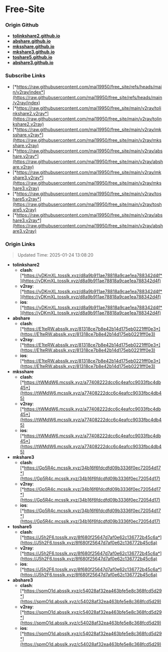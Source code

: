 # Free-Site

### Origin Github

- [**tolinkshare2.github.io**](https://github.com/tolinkshare2/tolinkshare2.github.io)
- [**abshare.github.io**](https://github.com/abshare/abshare.github.io)
- [**mksshare.github.io**](https://github.com/mksshare/mksshare.github.io)
- [**mkshare3.github.io**](https://github.com/mkshare3/mkshare3.github.io)
- [**toshare5.github.io**](https://github.com/toshare5/toshare5.github.io)
- [**abshare3.github.io**](https://github.com/abshare3/abshare3.github.io)

### Subscribe Links

- [*https://raw.githubusercontent.com/mai19950/free_site/refs/heads/main/v2ray/index*](https://raw.githubusercontent.com/mai19950/free_site/refs/heads/main/v2ray/index)
- [*https://raw.githubusercontent.com/mai19950/free_site/main/v2ray/tolinkshare2.v2ray*](https://raw.githubusercontent.com/mai19950/free_site/main/v2ray/tolinkshare2.v2ray)
- [*https://raw.githubusercontent.com/mai19950/free_site/main/v2ray/mksshare.v2ray*](https://raw.githubusercontent.com/mai19950/free_site/main/v2ray/mksshare.v2ray)
- [*https://raw.githubusercontent.com/mai19950/free_site/main/v2ray/abshare.v2ray*](https://raw.githubusercontent.com/mai19950/free_site/main/v2ray/abshare.v2ray)
- [*https://raw.githubusercontent.com/mai19950/free_site/main/v2ray/mkshare3.v2ray*](https://raw.githubusercontent.com/mai19950/free_site/main/v2ray/mkshare3.v2ray)
- [*https://raw.githubusercontent.com/mai19950/free_site/main/v2ray/toshare5.v2ray*](https://raw.githubusercontent.com/mai19950/free_site/main/v2ray/toshare5.v2ray)
- [*https://raw.githubusercontent.com/mai19950/free_site/main/v2ray/abshare3.v2ray*](https://raw.githubusercontent.com/mai19950/free_site/main/v2ray/abshare3.v2ray)

### Origin Links

> Updated Time: 2025-01-24 13:08:20

- **tolinkshare2**
  - **clash**: [*https://yDKmXL.tosslk.xyz/d8a9b911ae78818a9cae1ea788342d4f*](https://yDKmXL.tosslk.xyz/d8a9b911ae78818a9cae1ea788342d4f)
  - **v2ray**: [*https://yDKmXL.tosslk.xyz/d8a9b911ae78818a9cae1ea788342d4f*](https://yDKmXL.tosslk.xyz/d8a9b911ae78818a9cae1ea788342d4f)
  - **ios**: [*https://yDKmXL.tosslk.xyz/d8a9b911ae78818a9cae1ea788342d4f*](https://yDKmXL.tosslk.xyz/d8a9b911ae78818a9cae1ea788342d4f)
- **abshare**
  - **clash**: [*https://E1teRW.absslk.xyz/81318ce7b8e42b14d175eb0221fff0e3*](https://E1teRW.absslk.xyz/81318ce7b8e42b14d175eb0221fff0e3)
  - **v2ray**: [*https://E1teRW.absslk.xyz/81318ce7b8e42b14d175eb0221fff0e3*](https://E1teRW.absslk.xyz/81318ce7b8e42b14d175eb0221fff0e3)
  - **ios**: [*https://E1teRW.absslk.xyz/81318ce7b8e42b14d175eb0221fff0e3*](https://E1teRW.absslk.xyz/81318ce7b8e42b14d175eb0221fff0e3)
- **mksshare**
  - **clash**: [*https://tWMdW6.mcsslk.xyz/a77408222dcc6c4eafcc9033fbc4db45*](https://tWMdW6.mcsslk.xyz/a77408222dcc6c4eafcc9033fbc4db45)
  - **v2ray**: [*https://tWMdW6.mcsslk.xyz/a77408222dcc6c4eafcc9033fbc4db45*](https://tWMdW6.mcsslk.xyz/a77408222dcc6c4eafcc9033fbc4db45)
  - **ios**: [*https://tWMdW6.mcsslk.xyz/a77408222dcc6c4eafcc9033fbc4db45*](https://tWMdW6.mcsslk.xyz/a77408222dcc6c4eafcc9033fbc4db45)
- **mkshare3**
  - **clash**: [*https://Gp5R4c.mcsslk.xyz/34b16f6fdcdfd09b3336f0ec72054d17*](https://Gp5R4c.mcsslk.xyz/34b16f6fdcdfd09b3336f0ec72054d17)
  - **v2ray**: [*https://Gp5R4c.mcsslk.xyz/34b16f6fdcdfd09b3336f0ec72054d17*](https://Gp5R4c.mcsslk.xyz/34b16f6fdcdfd09b3336f0ec72054d17)
  - **ios**: [*https://Gp5R4c.mcsslk.xyz/34b16f6fdcdfd09b3336f0ec72054d17*](https://Gp5R4c.mcsslk.xyz/34b16f6fdcdfd09b3336f0ec72054d17)
- **toshare5**
  - **clash**: [*https://J5h2F6.tosslk.xyz/8f680f25647d7af0e62c136772b45c6a*](https://J5h2F6.tosslk.xyz/8f680f25647d7af0e62c136772b45c6a)
  - **v2ray**: [*https://J5h2F6.tosslk.xyz/8f680f25647d7af0e62c136772b45c6a*](https://J5h2F6.tosslk.xyz/8f680f25647d7af0e62c136772b45c6a)
  - **ios**: [*https://J5h2F6.tosslk.xyz/8f680f25647d7af0e62c136772b45c6a*](https://J5h2F6.tosslk.xyz/8f680f25647d7af0e62c136772b45c6a)
- **abshare3**
  - **clash**: [*https://spmO1d.absslk.xyz/c54028af32ea463bfe5e8c368fcd5d29*](https://spmO1d.absslk.xyz/c54028af32ea463bfe5e8c368fcd5d29)
  - **v2ray**: [*https://spmO1d.absslk.xyz/c54028af32ea463bfe5e8c368fcd5d29*](https://spmO1d.absslk.xyz/c54028af32ea463bfe5e8c368fcd5d29)
  - **ios**: [*https://spmO1d.absslk.xyz/c54028af32ea463bfe5e8c368fcd5d29*](https://spmO1d.absslk.xyz/c54028af32ea463bfe5e8c368fcd5d29)

